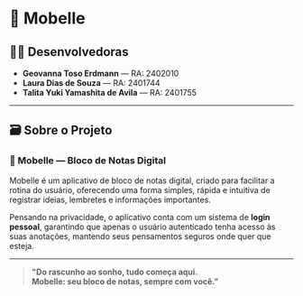 # 👥 Mobelle

## 👩‍💻 Desenvolvedoras

- **Geovanna Toso Erdmann** — RA: 2402010  
- **Laura Dias de Souza** — RA: 2401744  
- **Talita Yuki Yamashita de Avila** — RA: 2401755  

---

## 🗃️ Sobre o Projeto

### 📒 Mobelle — Bloco de Notas Digital

Mobelle é um aplicativo de bloco de notas digital, criado para facilitar a rotina do usuário, oferecendo uma forma simples, rápida e intuitiva de registrar ideias, lembretes e informações importantes.

Pensando na privacidade, o aplicativo conta com um sistema de **login pessoal**, garantindo que apenas o usuário autenticado tenha acesso às suas anotações, mantendo seus pensamentos seguros onde quer que esteja.

---

> **"Do rascunho ao sonho, tudo começa aqui.  
Mobelle: seu bloco de notas, sempre com você."**
  

  
